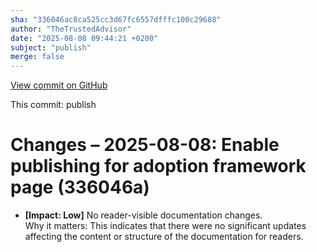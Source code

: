 ```yaml
---
sha: "336046ac8ca525cc3d67fc6557dfffc100c29688"
author: "TheTrustedAdvisor"
date: "2025-08-08 09:44:21 +0200"
subject: "publish"
merge: false
---
```


[View commit on GitHub](https://github.com/TheTrustedAdvisor/FabricAdoptionFramework/commit/336046ac8ca525cc3d67fc6557dfffc100c29688)

This commit: publish

# Changes – 2025-08-08: Enable publishing for adoption framework page (336046a)

- **[Impact: Low]** No reader-visible documentation changes.  
Why it matters: This indicates that there were no significant updates affecting the content or structure of the documentation for readers.
